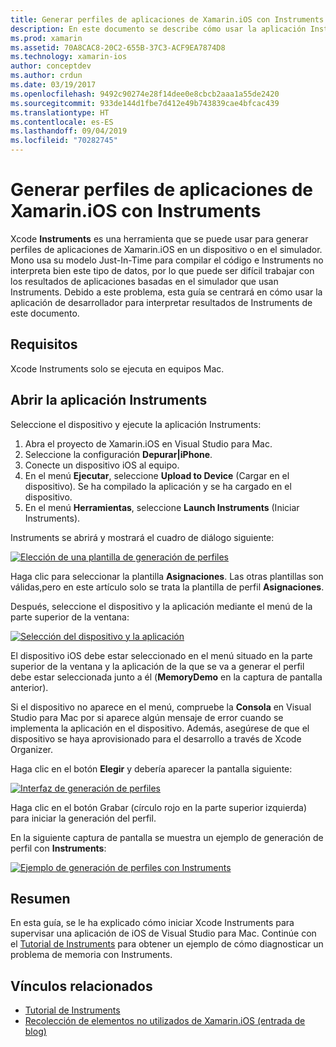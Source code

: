 ```yaml
---
title: Generar perfiles de aplicaciones de Xamarin.iOS con Instruments
description: En este documento se describe cómo usar la aplicación Instruments de Apple para generar perfiles de una aplicación Xamarin.iOS instalada en un dispositivo o un simulador.
ms.prod: xamarin
ms.assetid: 70A8CAC8-20C2-655B-37C3-ACF9EA7874D8
ms.technology: xamarin-ios
author: conceptdev
ms.author: crdun
ms.date: 03/19/2017
ms.openlocfilehash: 9492c90274e28f14dee0e8cbcb2aaa1a55de2420
ms.sourcegitcommit: 933de144d1fbe7d412e49b743839cae4bfcac439
ms.translationtype: HT
ms.contentlocale: es-ES
ms.lasthandoff: 09/04/2019
ms.locfileid: "70282745"
---
```

# <a name="profiling-xamarinios-applications-with-instruments"></a>Generar perfiles de aplicaciones de Xamarin.iOS con Instruments

Xcode **Instruments** es una herramienta que se puede usar para generar perfiles de aplicaciones de Xamarin.iOS en un dispositivo o en el simulador. Mono usa su modelo Just-In-Time para compilar el código e Instruments no interpreta bien este tipo de datos, por lo que puede ser difícil trabajar con los resultados de aplicaciones basadas en el simulador que usan Instruments.
Debido a este problema, esta guía se centrará en cómo usar la aplicación de desarrollador para interpretar resultados de Instruments de este documento.

## <a name="requirements"></a>Requisitos

Xcode Instruments solo se ejecuta en equipos Mac.

## <a name="opening-the-instruments-app"></a>Abrir la aplicación Instruments

Seleccione el dispositivo y ejecute la aplicación Instruments:

1. Abra el proyecto de Xamarin.iOS en Visual Studio para Mac.
2. Seleccione la configuración **Depurar|iPhone**.
3. Conecte un dispositivo iOS al equipo.
4. En el menú **Ejecutar**, seleccione **Upload to Device** (Cargar en el dispositivo). Se ha compilado la aplicación y se ha cargado en el dispositivo.
5. En el menú **Herramientas**, seleccione **Launch Instruments** (Iniciar Instruments).


Instruments se abrirá y mostrará el cuadro de diálogo siguiente:

 [![](using-instruments-to-detect-native-leaks-using-markheap-images/instruments1.png "Elección de una plantilla de generación de perfiles")](using-instruments-to-detect-native-leaks-using-markheap-images/instruments1.png#lightbox)

Haga clic para seleccionar la plantilla **Asignaciones**. Las otras plantillas son válidas,pero en este artículo solo se trata la plantilla de perfil **Asignaciones**.

Después, seleccione el dispositivo y la aplicación mediante el menú de la parte superior de la ventana:

[![](using-instruments-to-detect-native-leaks-using-markheap-images/instruments2.png "Selección del dispositivo y la aplicación")](using-instruments-to-detect-native-leaks-using-markheap-images/instruments2.png#lightbox)

El dispositivo iOS debe estar seleccionado en el menú situado en la parte superior de la ventana y la aplicación de la que se va a generar el perfil debe estar seleccionada junto a él (**MemoryDemo** en la captura de pantalla anterior).

Si el dispositivo no aparece en el menú, compruebe la **Consola** en Visual Studio para Mac por si aparece algún mensaje de error cuando se implementa la aplicación en el dispositivo. Además, asegúrese de que el dispositivo se haya aprovisionado para el desarrollo a través de Xcode Organizer.

Haga clic en el botón **Elegir** y debería aparecer la pantalla siguiente:

[![](using-instruments-to-detect-native-leaks-using-markheap-images/instruments3.png "Interfaz de generación de perfiles")](using-instruments-to-detect-native-leaks-using-markheap-images/instruments3.png#lightbox)

Haga clic en el botón Grabar (círculo rojo en la parte superior izquierda) para iniciar la generación del perfil.

En la siguiente captura de pantalla se muestra un ejemplo de generación de perfil con **Instruments**:

[![](using-instruments-to-detect-native-leaks-using-markheap-images/instruments4.png "Ejemplo de generación de perfiles con Instruments")](using-instruments-to-detect-native-leaks-using-markheap-images/instruments4.png#lightbox)

## <a name="summary"></a>Resumen

En esta guía, se le ha explicado cómo iniciar Xcode Instruments para supervisar una aplicación de iOS de Visual Studio para Mac. Continúe con el [Tutorial de Instruments](~/ios/deploy-test/walkthrough-apples-instrument.md) para obtener un ejemplo de cómo diagnosticar un problema de memoria con Instruments.

## <a name="related-links"></a>Vínculos relacionados

- [Tutorial de Instruments](~/ios/deploy-test/walkthrough-apples-instrument.md)
- [Recolección de elementos no utilizados de Xamarin.iOS (entrada de blog)](http://c-sharx.net/2015-04-27-xamarin-ios-the-garbage-collector-and-me/)
